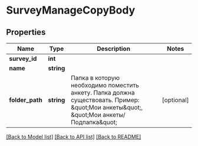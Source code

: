 # SurveyManageCopyBody

## Properties
Name | Type | Description | Notes
------------ | ------------- | ------------- | -------------
**survey_id** | **int** |  | 
**name** | **string** |  | 
**folder_path** | **string** | Папка в которую необходимо поместить анкету. Папка должна существовать. Пример: \&quot;Мои анкеты\&quot;, \&quot;Мои анкеты/Подпапка\&quot; | [optional] 

[[Back to Model list]](../README.md#documentation-for-models) [[Back to API list]](../README.md#documentation-for-api-endpoints) [[Back to README]](../README.md)


